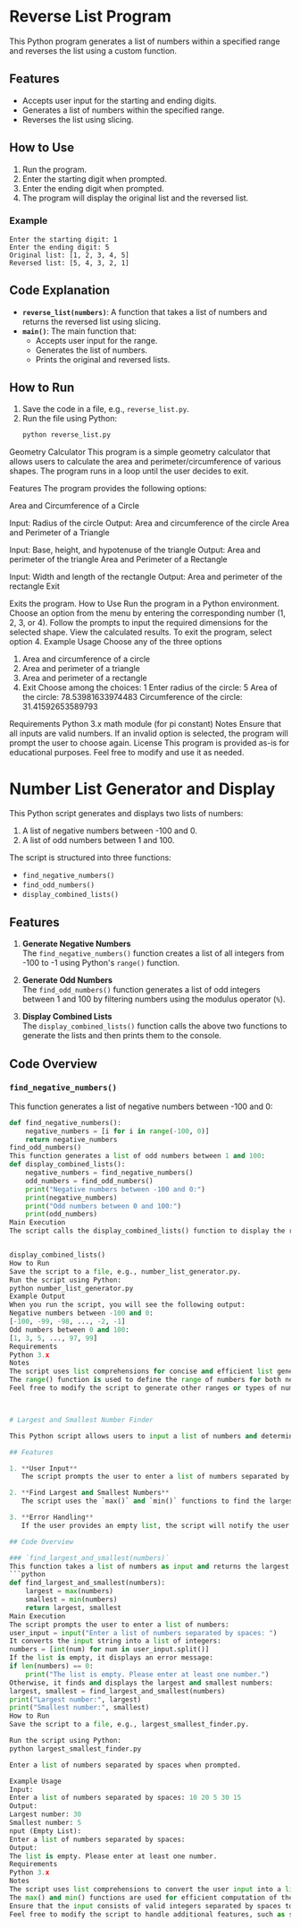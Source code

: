 # Reverse List Program

This Python program generates a list of numbers within a specified range and reverses the list using a custom function.

## Features

- Accepts user input for the starting and ending digits.
- Generates a list of numbers within the specified range.
- Reverses the list using slicing.

## How to Use

1. Run the program.
2. Enter the starting digit when prompted.
3. Enter the ending digit when prompted.
4. The program will display the original list and the reversed list.

### Example

```plaintext
Enter the starting digit: 1
Enter the ending digit: 5
Original list: [1, 2, 3, 4, 5]
Reversed list: [5, 4, 3, 2, 1]
```

## Code Explanation

- **`reverse_list(numbers)`**: A function that takes a list of numbers and returns the reversed list using slicing.
- **`main()`**: The main function that:
  - Accepts user input for the range.
  - Generates the list of numbers.
  - Prints the original and reversed lists.

## How to Run

1. Save the code in a file, e.g., `reverse_list.py`.
2. Run the file using Python:
   ```sh
   python reverse_list.py
   ```
Geometry Calculator
This program is a simple geometry calculator that allows users to calculate the area and perimeter/circumference of various shapes. The program runs in a loop until the user decides to exit.

Features
The program provides the following options:

Area and Circumference of a Circle

Input: Radius of the circle
Output: Area and circumference of the circle
Area and Perimeter of a Triangle

Input: Base, height, and hypotenuse of the triangle
Output: Area and perimeter of the triangle
Area and Perimeter of a Rectangle

Input: Width and length of the rectangle
Output: Area and perimeter of the rectangle
Exit

Exits the program.
How to Use
Run the program in a Python environment.
Choose an option from the menu by entering the corresponding number (1, 2, 3, or 4).
Follow the prompts to input the required dimensions for the selected shape.
View the calculated results.
To exit the program, select option 4.
Example Usage
Choose any of the three options
1. Area and circumference of a circle
2. Area and perimeter of a triangle
3. Area and perimeter of a rectangle
4. Exit
Choose among the choices: 1
Enter radius of the circle: 5
Area of the circle: 78.53981633974483
Circumference of the circle: 31.41592653589793

Requirements
Python 3.x
math module (for pi constant)
Notes
Ensure that all inputs are valid numbers.
If an invalid option is selected, the program will prompt the user to choose again.
License
This program is provided as-is for educational purposes. Feel free to modify and use it as needed.



# Number List Generator and Display

This Python script generates and displays two lists of numbers:
1. A list of negative numbers between -100 and 0.
2. A list of odd numbers between 1 and 100.

The script is structured into three functions:
- `find_negative_numbers()`
- `find_odd_numbers()`
- `display_combined_lists()`

## Features

1. **Generate Negative Numbers**  
   The `find_negative_numbers()` function creates a list of all integers from -100 to -1 using Python's `range()` function.

2. **Generate Odd Numbers**  
   The `find_odd_numbers()` function generates a list of odd integers between 1 and 100 by filtering numbers using the modulus operator (`%`).

3. **Display Combined Lists**  
   The `display_combined_lists()` function calls the above two functions to generate the lists and then prints them to the console.

## Code Overview

### `find_negative_numbers()`
This function generates a list of negative numbers between -100 and 0:
```python
def find_negative_numbers():
    negative_numbers = [i for i in range(-100, 0)]
    return negative_numbers
find_odd_numbers()
This function generates a list of odd numbers between 1 and 100:
def display_combined_lists():
    negative_numbers = find_negative_numbers()
    odd_numbers = find_odd_numbers()
    print("Negative numbers between -100 and 0:")
    print(negative_numbers)
    print("Odd numbers between 0 and 100:")
    print(odd_numbers)
Main Execution
The script calls the display_combined_lists() function to display the results:


display_combined_lists()
How to Run
Save the script to a file, e.g., number_list_generator.py.
Run the script using Python:
python number_list_generator.py
Example Output
When you run the script, you will see the following output:
Negative numbers between -100 and 0:
[-100, -99, -98, ..., -2, -1]
Odd numbers between 0 and 100:
[1, 3, 5, ..., 97, 99]
Requirements
Python 3.x
Notes
The script uses list comprehensions for concise and efficient list generation.
The range() function is used to define the range of numbers for both negative and odd lists.
Feel free to modify the script to generate other ranges or types of numbers! ``



# Largest and Smallest Number Finder

This Python script allows users to input a list of numbers and determines the largest and smallest numbers in the list using built-in Python functions.

## Features

1. **User Input**  
   The script prompts the user to enter a list of numbers separated by spaces.

2. **Find Largest and Smallest Numbers**  
   The script uses the `max()` and `min()` functions to find the largest and smallest numbers in the list.

3. **Error Handling**  
   If the user provides an empty list, the script will notify the user and prompt them to enter at least one number.

## Code Overview

### `find_largest_and_smallest(numbers)`
This function takes a list of numbers as input and returns the largest and smallest numbers:
```python
def find_largest_and_smallest(numbers):
    largest = max(numbers)
    smallest = min(numbers)
    return largest, smallest
Main Execution
The script prompts the user to enter a list of numbers:
user_input = input("Enter a list of numbers separated by spaces: ")
It converts the input string into a list of integers:
numbers = [int(num) for num in user_input.split()]
If the list is empty, it displays an error message:
if len(numbers) == 0:
    print("The list is empty. Please enter at least one number.")
Otherwise, it finds and displays the largest and smallest numbers:
largest, smallest = find_largest_and_smallest(numbers)
print("Largest number:", largest)
print("Smallest number:", smallest)
How to Run
Save the script to a file, e.g., largest_smallest_finder.py.

Run the script using Python:
python largest_smallest_finder.py

Enter a list of numbers separated by spaces when prompted.

Example Usage
Input:
Enter a list of numbers separated by spaces: 10 20 5 30 15
Output:
Largest number: 30
Smallest number: 5
nput (Empty List):
Enter a list of numbers separated by spaces: 
Output:
The list is empty. Please enter at least one number.
Requirements
Python 3.x
Notes
The script uses list comprehensions to convert the user input into a list of integers.
The max() and min() functions are used for efficient computation of the largest and smallest numbers.
Ensure that the input consists of valid integers separated by spaces to avoid errors.
Feel free to modify the script to handle additional features, such as sorting the list or finding other statistics! ``
